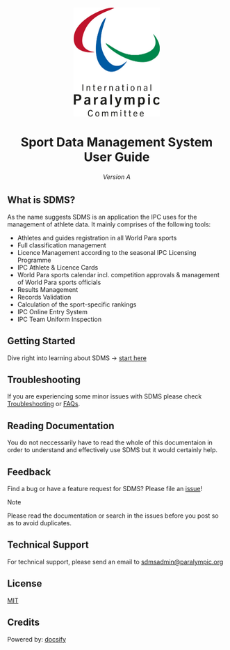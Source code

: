 <p align="center">
  <a href="https://paralympics.github.io/sdms-user-guide">
    <img src="_img/ipc_logo_500.jpg" height="250px" alt="International Paralympic Committee Logo">
  </a>
</p>

<h1 align="center">Sport Data Management System User Guide</h1>
<h6 align="center">Version A</h6>

## What is SDMS?
As the name suggests SDMS is an application the IPC uses for the management of athlete data. It mainly comprises of the following tools:
- Athletes and guides registration in all World Para sports
- Full classification management
- Licence Management according to the seasonal IPC Licensing Programme
- IPC Athlete & Licence Cards
- World Para sports calendar incl. competition approvals & management of World Para sports officials
- Results Management
- Records Validation
- Calculation of the sport-specific rankings
- IPC Online Entry System
- IPC Team Uniform Inspection

## Getting Started
Dive right into learning about SDMS -> [start here](layout-and-functionalities/access) 

## Troubleshooting

If you are experiencing some minor issues with SDMS please check [Troubleshooting](help/troubleshooting) or [FAQs](help/faqs).

## Reading Documentation

You do not neccessarily have to read the whole of this documentaion in order to understand and effectively use SDMS but it would certainly help.

## Feedback

Find a bug or have a feature request for SDMS? Please file an [issue](https://github.com/paralympics/sdms-user-guide/issues "blank")!

> [!NOTE]
> Please read the documentation or search in the issues before you post so as to avoid duplicates.

## Technical Support

For technical support, please send an email to [sdmsadmin@paralympic.org](mailto:sdmsadmin@paralympic.org)

## License

[MIT](license.md)

## Credits

Powered by: [docsify](https://docsify.js.org)

<!-- TODO: Switch the document structure of the guide
1. Put document-history into the introduction folder
2. make the README.md file the first page
3. add more information to the repository's README file
4. install ImgBot to compress the images in the repo
5. Consider Implementing nested sidebars
6. Set up Offline Mode
-->
